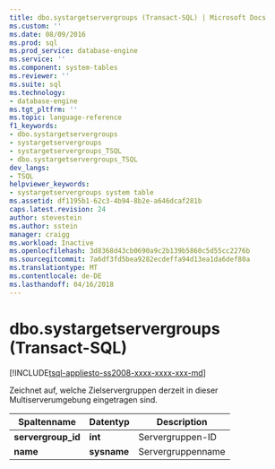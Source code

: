```yaml
---
title: dbo.systargetservergroups (Transact-SQL) | Microsoft Docs
ms.custom: ''
ms.date: 08/09/2016
ms.prod: sql
ms.prod_service: database-engine
ms.service: ''
ms.component: system-tables
ms.reviewer: ''
ms.suite: sql
ms.technology:
- database-engine
ms.tgt_pltfrm: ''
ms.topic: language-reference
f1_keywords:
- dbo.systargetservergroups
- systargetservergroups
- systargetservergroups_TSQL
- dbo.systargetservergroups_TSQL
dev_langs:
- TSQL
helpviewer_keywords:
- systargetservergroups system table
ms.assetid: df1195b1-62c3-4b94-8b2e-a646dcaf281b
caps.latest.revision: 24
author: stevestein
ms.author: sstein
manager: craigg
ms.workload: Inactive
ms.openlocfilehash: 3d8368d43cb0690a9c2b139b5860c5d55cc2276b
ms.sourcegitcommit: 7a6df3fd5bea9282ecdeffa94d13ea1da6def80a
ms.translationtype: MT
ms.contentlocale: de-DE
ms.lasthandoff: 04/16/2018
---
```

# <a name="dbosystargetservergroups-transact-sql"></a>dbo.systargetservergroups (Transact-SQL)
[!INCLUDE[tsql-appliesto-ss2008-xxxx-xxxx-xxx-md](../../includes/tsql-appliesto-ss2008-xxxx-xxxx-xxx-md.md)]

  Zeichnet auf, welche Zielservergruppen derzeit in dieser Multiserverumgebung eingetragen sind.  
  
  
|Spaltenname|Datentyp|Description|  
|-----------------|---------------|-----------------|  
|**servergroup_id**|**int**|Servergruppen-ID|  
|**name**|**sysname**|Servergruppenname|  
  
  
